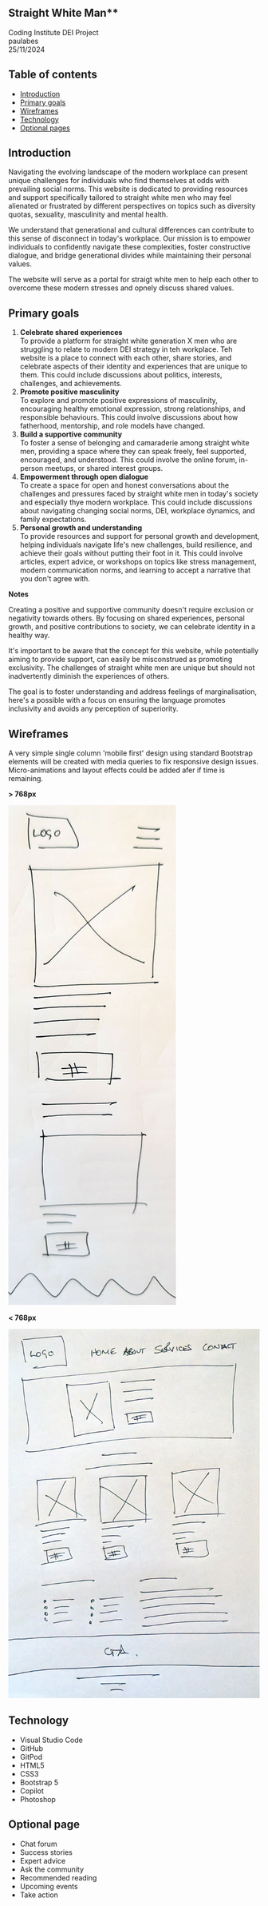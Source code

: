 ## Straight White Man**

Coding Institute DEI Project <br>
paulabes <br>
25/11/2024 <br>


## Table of contents

- [Introduction](#introduction)
- [Primary goals](#primary-goals)
- [Wireframes](#primary-goals)
- [Technology](#technology) 
- [Optional pages](#optional-pages) 


## Introduction

Navigating the evolving landscape of the modern workplace can present unique challenges for individuals who find themselves at odds with prevailing social norms. This website is dedicated to providing resources and support specifically tailored to straight white men who may feel alienated or frustrated by different perspectives on topics such as diversity quotas, sexuality, masculinity and mental health.

We understand that generational and cultural differences can contribute to this sense of disconnect in today's workplace. Our mission is to empower individuals to confidently navigate these complexities, foster constructive dialogue, and bridge generational divides while maintaining their personal values.

The website will serve as a portal for straigt white men to help each other to overcome these modern stresses and opnely discuss shared values.


## Primary goals

1. **Celebrate shared experiences**  
    To provide a platform for straight white generation X men who are struggling to relate to modern DEI strategy in teh workplace. Teh website is a place to connect with each other, share stories, and celebrate aspects of their identity and experiences that are unique to them. This could include discussions about politics, interests, challenges, and achievements.
2. **Promote positive masculinity**  
    To explore and promote positive expressions of masculinity, encouraging healthy emotional expression, strong relationships, and responsible behaviours. This could involve discussions about how fatherhood, mentorship, and role models have changed.
3. **Build a supportive community**  
    To foster a sense of belonging and camaraderie among straight white men, providing a space where they can speak freely, feel supported, encouraged, and understood. This could involve the online forum, in-person meetups, or shared interest groups.
4. **Empowerment through open dialogue**  
    To create a space for open and honest conversations about the challenges and pressures faced by straight white men in today's society and especially thye modern workplace. This could include discussions about navigating changing social norms, DEI, workplace dynamics, and family expectations.
5. **Personal growth and understanding**  
    To provide resources and support for personal growth and development, helping individuals navigate life's new challenges, build resilience, and achieve their goals without putting their foot in it. This could involve articles, expert advice, or workshops on topics like stress management, modern communication norms, and learning to accept a narrative that you don't agree with.

**Notes**

Creating a positive and supportive community doesn't require exclusion or negativity towards others. By focusing on shared experiences, personal growth, and positive contributions to society, we can celebrate identity in a healthy way.

It's important to be aware that the concept for this website, while potentially aiming to provide support, can easily be misconstrued as promoting exclusivity. The challenges of straight white men are unique but should not inadvertently diminish the experiences of others.

The goal is to foster understanding and address feelings of marginalisation, here's a possible with a focus on ensuring the language promotes inclusivity and avoids any perception of superiority.


## Wireframes

A very simple single column 'mobile first' design using standard Bootstrap elements will be created with media queries to fix responsive design issues. Micro-animations and layout effects could be added afer if time is remaining.

**> 768px**

![image](assets/images/wireframe-mobile.jpg)

**< 768px**

![image](assets/images/wireframe-desktop.jpg)


## Technology

* Visual Studio Code
* GitHub
* GitPod
* HTML5
* CSS3
* Bootstrap 5
* Copilot
* Photoshop


## Optional page

- Chat forum
- Success stories
- Expert advice
- Ask the community
- Recommended reading
- Upcoming events
- Take action







